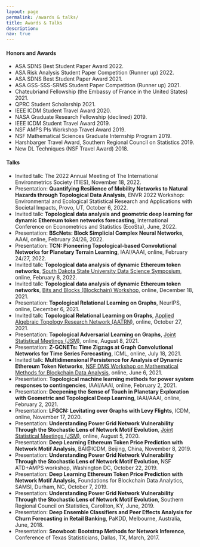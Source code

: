 ```yaml
---
layout: page
permalink: /awards & talks/
title: Awards & Talks
description: 
nav: true
---
```


#### Honors and Awards

- ASA SDNS Best Student Paper Award 2022.
- ASA Risk Analysis Student Paper Competition (Runner up) 2022.
- ASA SDNS Best Student Paper Award 2021.
- ASA GSS-SSS-SRMS Student Paper Competition (Runner up) 2021.
- Chateubriand Fellowship (the Embassy of France in the United States) 2021.
- QPRC Student Scholarship 2021.
- IEEE ICDM Student Travel Award 2020.
- NASA Graduate Research Fellowship (declined) 2019.
- IEEE ICDM Student Travel Award 2019.
- NSF AMPS PIs Workshop Travel Award 2019.
- NSF Mathematical Sciences Graduate Internship Program 2019.
- Harshbarger Travel Award, Southern Regional Council on Statistics 2019.
- New DL Techniques (NSF Travel Award) 2018.

#### Talks
- Invited talk: The 2022 Annual Meeting of The International Environmetrics Society (TIES), November 18, 2022.
- Presentation: **Quantifying Resilience of Mobility Networks to Natural Hazards through Topological Data Analysis**, ENVR 2022 Workshop: Environmental and Ecological Statistical Research and Applications with Societal Impacts, Provo, UT, October 6, 2022.
- Invited talk: **Topological data analysis and geometric deep learning for dynamic Ethereum token networks forecasting**, International Conference on Econometrics and Statistics (EcoSta), June, 2022.
- Presentation: **BScNets: Block Simplicial Complex Neural Networks**, AAAI, online, February 24/26, 2022.
- Presentation: **TCN: Pioneering Topological-based Convolutional Networks for Planetary Terrain Learning**, IAAI/AAAI, online, February 24/27, 2022.
- Invited talk: **Topological data analysis of dynamic Ethereum token networks**, [South Dakota State University Data Science Symposium](https://openprairie.sdstate.edu/datascience_symposium/2022/), online, February 8, 2022.
- Invited talk: **Topological data analysis of dynamic Ethereum token networks**, [Bits and Blocks (Blockchain) Workshop](https://bitsandblocks2021.super.site/), online, December 18, 2021.
- Presentation: **Topological Relational Learning on Graphs**, NeurIPS, online, December 6, 2021.
- Invited talk: **Topological Relational Learning on Graphs**, [Applied Algebraic Topology Research Network (AATRN)](https://www.aatrn.net/home), online, October 27, 2021.
- Presentation: **Topological Adversarial Learning on Graphs**, [Joint Statistical Meetings (JSM)](https://ww2.amstat.org/meetings/jsm/2021/onlineprogram/ActivityDetails.cfm?SessionID=220695), online, August 8, 2021.
- Presentation: **Z-GCNETs: Time Zigzags at Graph Convolutional Networks for Time Series Forecasting**, ICML, online, July 18, 2021.
- Invited talk: **Multidimensional Persistence for Analysis of Dynamic Ethereum Token Networks**, [NSF DMS Workshop on Mathematical Methods for Blockchain Data Analysis](https://sites.google.com/view/nsf-blockchain-workshop/home), online, June 6, 2021.
- Presentation: **Topological machine learning methods for power system responses to contingencies**, IAAI/AAAI, online, February 2, 2021.
- Presentation: **Deepening the Sense of Touch in Planetary Exploration with Geometric and Topological Deep Learning**, IAAI/AAAI, online, February 2, 2021.
- Presentation: **LFGCN: Levitating over Graphs with Levy Flights**, ICDM, online, November 17, 2020.
- Presentation: **Understanding Power Grid Network Vulnerability Through the Stochastic Lens of Network Motif Evolution**, [Joint Statistical Meetings (JSM)](https://ww2.amstat.org/meetings/jsm/2020/onlineprogram/AbstractDetails.cfm?abstractid=313815), online, August 5, 2020.
- Presentation: **Deep Learning Ethereum Token Price Prediction with Network Motif Analysis**, BAI@ICDM, Beijing, China, November 8, 2019.
- Presentation: **Understanding Power Grid Network Vulnerability Through the Stochastic Lens of Network Motif Evolution**, NSF ATD+AMPS workshop, Washington DC, October 22, 2019.
- Presentation: **Deep Learning Ethereum Token Price Prediction with Network Motif Analysis**, Foundations for Blockchain Data Analytics, SAMSI, Durham, NC, October 7, 2019.
- Presentation: **Understanding Power Grid Network Vulnerability Through the Stochastic Lens of Network Motif Evolution**, Southern Regional Council on Statistics, Carollton, KY, June, 2019.
- Presentation: **Deep Ensemble Classifiers and Peer Effects Analysis for Churn Forecasting in Retail Banking**, PaKDD, Melbourne, Australia, June, 2018.
- Presentation: **Snowboot: Bootstrap Methods for Network Inference**, Conference of Texas Statisticians, Dallas, TX, March, 2017.
